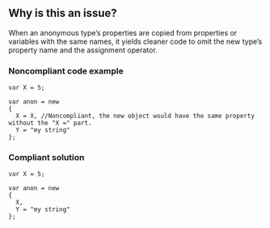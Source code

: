 ## Why is this an issue?

When an anonymous type’s properties are copied from properties or variables with the same names, it yields cleaner code to omit the new type’s
property name and the assignment operator.

### Noncompliant code example

    var X = 5;
    
    var anon = new
    {
      X = X, //Noncompliant, the new object would have the same property without the "X =" part.
      Y = "my string"
    };

### Compliant solution

    var X = 5;
    
    var anon = new
    {
      X,
      Y = "my string"
    };